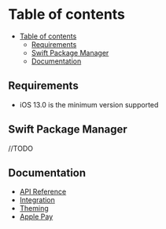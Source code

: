 # Table of contents

- [Table of contents](#table-of-contents)
  - [Requirements](#requirements)
  - [Swift Package Manager](#swift-package-manager)
  - [Documentation](#documentation)

## Requirements

- iOS 13.0 is the minimum version supported

## Swift Package Manager

//TODO

## Documentation

- [API Reference](./docs/api-reference.md)
- [Integration](./docs/integration.md)
- [Theming](./docs/theming.md)
- [Apple Pay](./docs/apple-pay.md)
